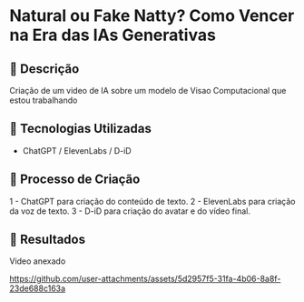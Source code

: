 # Natural ou Fake Natty? Como Vencer na Era das IAs Generativas

## 📒 Descrição
Criação de um video de IA sobre um modelo de Visao Computacional que estou trabalhando

## 🤖 Tecnologias Utilizadas
- ChatGPT / ElevenLabs / D-iD

## 🧐 Processo de Criação
1 - ChatGPT para criação do conteúdo de texto.
2 - ElevenLabs para criação da voz de texto.
3 - D-iD para criação do avatar e do vídeo final.

## 🚀 Resultados
Video anexado


https://github.com/user-attachments/assets/5d2957f5-31fa-4b06-8a8f-23de688c163a

